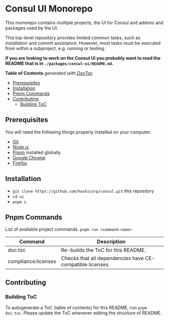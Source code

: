 # Consul UI Monorepo

This monorepo contains multiple projects, the UI for Consul and addons and
packages used by the UI.

This top-level repository provides limited common tasks, such as installation
and commit assistance.  However, most tasks must be executed from within a
subproject, e.g. running or testing.

**If you are looking to work on the Consul UI you probably want to read
the README that is in `./packages/consul-ui/README.md`.**


<!-- START doctoc generated TOC please keep comment here to allow auto update -->
<!-- DON'T EDIT THIS SECTION, INSTEAD RE-RUN doctoc TO UPDATE -->
**Table of Contents**  *generated with [DocToc](https://github.com/thlorenz/doctoc)*

- [Prerequisites](#prerequisites)
- [Installation](#installation)
- [Pnpm Commands](#pnpm-commands)
- [Contributing](#contributing)
  - [Building ToC](#building-toc)

<!-- END doctoc generated TOC please keep comment here to allow auto update -->

## Prerequisites

You will need the following things properly installed on your computer.

* [Git][git]
* [Node.js][node]
* [Pnpm][pnpm] installed globally
* [Google Chrome][chrome]
* [Firefox][firefox]

[git]: https://git-scm.com/
[node]: https://nodejs.org/
[pnpm]: https://pnpm.io/
[chrome]: https://google.com/chrome/
[firefox]: https://firefox.com/

## Installation

* `git clone https://github.com/hashicorp/consul.git` this repository
* `cd ui`
* `pnpm i`

## Pnpm Commands

List of available project commands.  `pnpm run <command-name>`

| Command             | Description                        |
|---------------------|------------------------------------|
| doc:toc             | Re-builds the ToC for this README. |
| compliance:licenses | Checks that all dependencies have CE-compatible licenses. |

## Contributing

### Building ToC

To autogenerate a ToC (table of contents) for this README,
run `pnpm doc:toc`.  Please update the ToC whenever editing the structure
of README.
